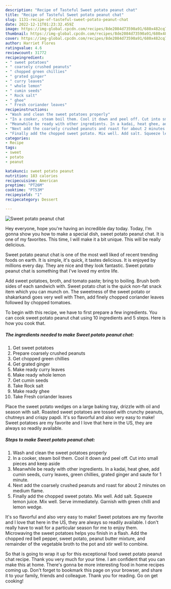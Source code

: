 ```yaml
---
description: "Recipe of Tasteful Sweet potato peanut chat"
title: "Recipe of Tasteful Sweet potato peanut chat"
slug: 1131-recipe-of-tasteful-sweet-potato-peanut-chat
date: 2022-12-11T01:23:32.459Z
image: https://img-global.cpcdn.com/recipes/8de2084d73590a91/680x482cq70/sweet-potato-peanut-chat-recipe-main-photo.jpg
thumbnail: https://img-global.cpcdn.com/recipes/8de2084d73590a91/680x482cq70/sweet-potato-peanut-chat-recipe-main-photo.jpg
cover: https://img-global.cpcdn.com/recipes/8de2084d73590a91/680x482cq70/sweet-potato-peanut-chat-recipe-main-photo.jpg
author: Harriet Flores
ratingvalue: 4.6
reviewcount: 31772
recipeingredient:
- " sweet potatoes"
- " coarsely crushed peanuts"
- " chopped green chillies"
- " grated ginger"
- " curry leaves"
- " whole lemon"
- " cumin seeds"
- " Rock salt"
- " ghee"
- " Fresh coriander leaves"
recipeinstructions:
- "Wash and clean the sweet potatoes properly"
- "In a cooker, steam boil them. Cool it down and peel off. Cut into small pieces and keep aside"
- "Meanwhile be ready with other ingredients. In a kadai, heat ghee, add cumin seeds, curry leaves, green chillies, grated ginger and saute for 1 minute."
- "Next add the coarsely crushed peanuts and roast for about 2 minutes on medium flame."
- "Finally add the chopped sweet potato. Mix well. Add salt. Squeeze lemon juice. Mix well. Serve immediately. Garnish with green chilli and lemon wedge."
categories:
- Recipe
tags:
- sweet
- potato
- peanut

katakunci: sweet potato peanut 
nutrition: 183 calories
recipecuisine: American
preptime: "PT26M"
cooktime: "PT53M"
recipeyield: "1"
recipecategory: Dessert

---
```



![Sweet potato peanut chat](https://img-global.cpcdn.com/recipes/8de2084d73590a91/680x482cq70/sweet-potato-peanut-chat-recipe-main-photo.jpg)

Hey everyone, hope you're having an incredible day today. Today, I'm gonna show you how to make a special dish, sweet potato peanut chat. It is one of my favorites. This time, I will make it a bit unique. This will be really delicious.

Sweet potato peanut chat is one of the most well liked of recent trending foods on earth. It is simple, it's quick, it tastes delicious. It is enjoyed by millions every day. They are nice and they look fantastic. Sweet potato peanut chat is something that I've loved my entire life.

Add sweet potatoes, broth, and tomato paste; bring to boiling. Brush both sides of each sandwich with. Sweet potato chat is the quick non-fat snack item which you can munch on. The sweetness of the sweet potato or shakarkandi goes very well with Then, add finely chopped coriander leaves followed by chopped tomatoes.


To begin with this recipe, we have to first prepare a few ingredients. You can cook sweet potato peanut chat using 10 ingredients and 5 steps. Here is how you cook that.

<!--inarticleads1-->

##### The ingredients needed to make Sweet potato peanut chat:

1. Get  sweet potatoes
1. Prepare  coarsely crushed peanuts
1. Get  chopped green chillies
1. Get  grated ginger
1. Make ready  curry leaves
1. Make ready  whole lemon
1. Get  cumin seeds
1. Take  Rock salt
1. Make ready  ghee
1. Take  Fresh coriander leaves


Place the sweet potato wedges on a large baking tray, drizzle with oil and season with salt. Roasted sweet potatoes are tossed with crunchy peanuts, chutneys and crispy papdi. It&#39;s so flavorful and also very easy to make! Sweet potatoes are my favorite and I love that here in the US, they are always so readily available. 

<!--inarticleads2-->

##### Steps to make Sweet potato peanut chat:

1. Wash and clean the sweet potatoes properly
1. In a cooker, steam boil them. Cool it down and peel off. Cut into small pieces and keep aside
1. Meanwhile be ready with other ingredients. In a kadai, heat ghee, add cumin seeds, curry leaves, green chillies, grated ginger and saute for 1 minute.
1. Next add the coarsely crushed peanuts and roast for about 2 minutes on medium flame.
1. Finally add the chopped sweet potato. Mix well. Add salt. Squeeze lemon juice. Mix well. Serve immediately. Garnish with green chilli and lemon wedge.


It&#39;s so flavorful and also very easy to make! Sweet potatoes are my favorite and I love that here in the US, they are always so readily available. I don&#39;t really have to wait for a particular season for me to enjoy them. Microwaving the sweet potatoes helps you finish in a flash. Add the chopped red bell pepper, sweet potato, peanut butter mixture, and remainder of the vegetable broth to the pot and stir well to combine. 

So that is going to wrap it up for this exceptional food sweet potato peanut chat recipe. Thank you very much for your time. I am confident that you can make this at home. There's gonna be more interesting food in home recipes coming up. Don't forget to bookmark this page on your browser, and share it to your family, friends and colleague. Thank you for reading. Go on get cooking!

